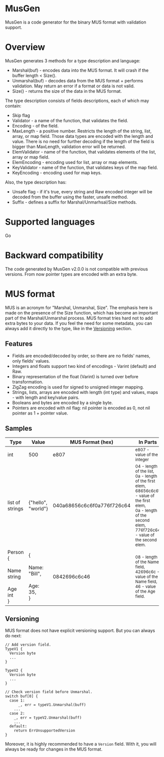 # MusGen
MusGen is a code generator for the binary MUS format with validation support.

# Overview
MusGen generates 3 methods for a type description and language:
- Marshal(buf) - encodes data into the MUS format. It will crash if the buffer
  length < Size().
- Unmarshal(buf) - decodes data from the MUS format + performs validation. May 
  return an error if a format or data is not valid.
- Size() - returns the size of the data in the MUS format.

The type description consists of fields descriptions, each of which may contain:
- Skip flag
- Validator - a name of the function, that validates the field.
- Encoding - of the field.
- MaxLength - a positive number. Restricts the length of the string, list, 
  array, or map field. Those data types are encoded with the length and value.
  There is no need for further decoding if the length of the field is bigger
  than MaxLength, validation error will be returned.
- ElemValidator - name of the function, that validates elements of the list, 
  array or map field.
- ElemEncoding - encoding used for list, array or map elements.
- KeyValidator - name of the function, that validates keys of the map field.
- KeyEncoding - encoding used for map keys.

Also, the type description has:
- Unsafe flag - if it's true, every string and Raw encoded integer will 
  be decoded from the buffer using the faster, unsafe method.
- Suffix - defines a suffix for Marshal/Unmarhsal/Size methods.

# Supported languages
Go

# Backward compatibility
The code generated by MusGen v2.0.0 is not compatible with previous versions.
From now pointer types are encoded with an extra byte.

# MUS format
MUS is an acronym for "Marshal, Unmarshal, Size". The emphasis here is made on 
the presence of the Size function, which has become an important part of the 
Marshal/Unmarshal process.
MUS format tries hard not to add extra bytes to your data. If you feel the need 
for some metadata, you can always add it directly to the type, like in the
[Versioning](#versioning) section.

## Features
- Fields are encoded/decoded by order, so there are no fields' names, only 
  fields' values.
- Integers and floats support two kind of encodings - Varint (default) and Raw.  
- Binary representation of the float (Varint) is turned over before 
  transformation.
- ZigZag encoding is used for signed to unsigned integer mapping.
- Strings, lists, arrays are encoded with length (int type) and values, maps -
  with length and key/value pairs.
- Booleans and bytes are encoded by a single byte.
- Pointers are encoded with nil flag: nil pointer is encoded as 0, not nil 
  pointer as 1 + pointer value.

## Samples
| Type            |     Value           |     MUS Format (hex)                  |     In Parts          |
|-----------------|---------------------|---------------------------------------|-----------------------|
| int             | 500                 | e807                                  | <sub>e807 - value of the integer</sub> |
| list of strings | {"hello", "world"}  | 040a68656c6c6f0a776f726c64            | <sub>04 - length of the list,<br>0a - length of the first elem,<br>68656c6c6f - value of the first elem,<br>0a - length of the second elem,<br>776f726c64 - value of the second elem.</sub> |
| Person {<br>  Name string<br>  Age int<br>} | {<br>  Name: "Bill",<br>  Age: 35,<br>} | 0842696c6c46 | <sub>08 - length of the Name field,<br>42696c6c - value of the Name field,<br>46 - value of the Age field.</sub> |

## Versioning
MUS format does not have explicit versioning support. But you can always do 
next:
```
// Add version field.
TypeV1 {        
  Version byte
  ...
}

TypeV2 {
  Version byte
  ...
}

// Check version field before Unmarshal.
switch buf[0] {
  case 1:
      _, err = typeV1.Unmarshal(buff)
    ...
  case 2:
    _, err = typeV2.Unmarshal(buff)
    ...  
  default:
    return ErrUnsupportedVersion
}
```

Moreover, it is highly recommended to have a `Version` field. With it, you 
will always be ready for changes in the MUS format.
